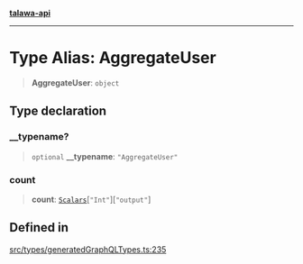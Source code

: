 [**talawa-api**](../../../README.md)

***

# Type Alias: AggregateUser

> **AggregateUser**: `object`

## Type declaration

### \_\_typename?

> `optional` **\_\_typename**: `"AggregateUser"`

### count

> **count**: [`Scalars`](Scalars.md)\[`"Int"`\]\[`"output"`\]

## Defined in

[src/types/generatedGraphQLTypes.ts:235](https://github.com/Suyash878/talawa-api/blob/e4413cec641a837926071678fed3c7f67234e31e/src/types/generatedGraphQLTypes.ts#L235)
